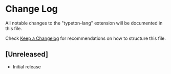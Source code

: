# Change Log

All notable changes to the "typeton-lang" extension will be documented in this file.

Check [Keep a Changelog](http://keepachangelog.com/) for recommendations on how to structure this file.

## [Unreleased]

- Initial release